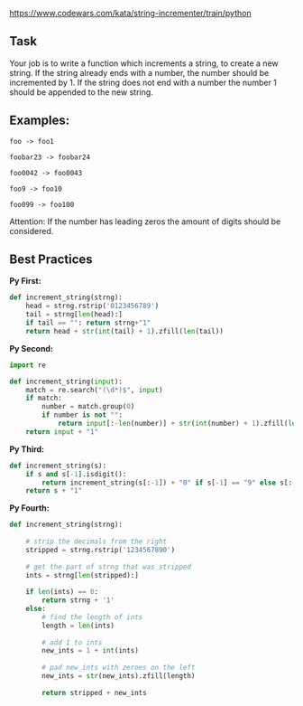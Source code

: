 https://www.codewars.com/kata/string-incrementer/train/python

## Task
Your job is to write a function which increments a string, to create a new string. If the string already ends with a number, the number should be incremented by 1. If the string does not end with a number the number 1 should be appended to the new string.

## Examples:
~~~
foo -> foo1

foobar23 -> foobar24

foo0042 -> foo0043

foo9 -> foo10

foo099 -> foo100
~~~
Attention: If the number has leading zeros the amount of digits should be considered.

## Best Practices

**Py First:**
~~~py
def increment_string(strng):
    head = strng.rstrip('0123456789')
    tail = strng[len(head):]
    if tail == "": return strng+"1"
    return head + str(int(tail) + 1).zfill(len(tail))
~~~

**Py Second:**
~~~py
import re

def increment_string(input):
    match = re.search("(\d*)$", input)
    if match:
        number = match.group(0)
        if number is not "":
            return input[:-len(number)] + str(int(number) + 1).zfill(len(number))
    return input + "1"

~~~

**Py Third:**
~~~py
def increment_string(s):
    if s and s[-1].isdigit():
        return increment_string(s[:-1]) + "0" if s[-1] == "9" else s[:-1] + `int(s[-1]) + 1`
    return s + "1"

~~~

**Py Fourth:**
~~~py
def increment_string(strng):
    
    # strip the decimals from the right
    stripped = strng.rstrip('1234567890')
    
    # get the part of strng that was stripped
    ints = strng[len(stripped):]
    
    if len(ints) == 0:
        return strng + '1'
    else:
        # find the length of ints
        length = len(ints)
    
        # add 1 to ints
        new_ints = 1 + int(ints)
    
        # pad new_ints with zeroes on the left
        new_ints = str(new_ints).zfill(length)
    
        return stripped + new_ints

~~~
